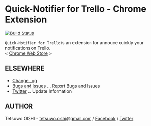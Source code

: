 Quick-Notifier for Trello - Chrome Extension
============================================

[![Build Status](https://secure.travis-ci.org/tetsuwo/trello-checker-chrome.ext.png?branch=master)](https://travis-ci.org/tetsuwo/trello-checker-chrome.ext)

`Quick-Notifier for Trello` is an extension for annouce quickly your notifications on Trello.  
< [Chrome Web Store](https://chrome.google.com/webstore/detail/gdefhppjmapmooojcbdbbpgakejfnhec) >



ELSEWHERE
---------

- [Change Log](https://github.com/tetsuwo/trello-checker-chrome.ext/blob/master/CHANGELOG.md)
- [Bugs and Issues](https://github.com/tetsuwo/trello-checker-chrome.ext/issues)
  ... Report Bugs and Issues
- [Twitter](https://twitter.com/trello_checker)
  ... Update Information



AUTHOR
------

Tetsuwo OISHI - 
tetsuwo.oishi@gmail.com / 
[Facebook](http://fb.me/tetsuwo) /
[Twitter](http://twitter.com/tetsukamp)


